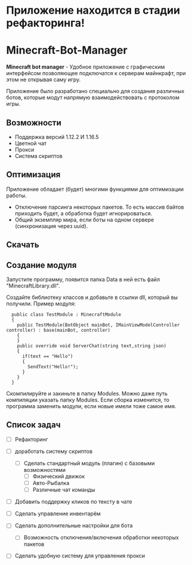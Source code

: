# Приложение находится в стадии рефакторинга!

# Minecraft-Bot-Manager

**Minecraft bot manager** - Удобное приложение с графическим интерфейсом позволяющее подключатся к серверам майнкрафт, при этом не открывая саму игру.

Приложение было разработано специально для создания различных ботов, которые модут напрямую взаимодействовать с протоколом игры.
## Возможности
- Поддержка версий 1.12.2 И 1.16.5
- Цветной чат
- Прокси
- Система скриптов

## Оптимизация
Приложение обладает (будет) многими функциями для оптимизации работы.
- Отключение парсинга некоторых пакетов. То есть массив байтов приходить будет, а обработка будет игнорироваться.
- Общий экземпляр мира, если боты на одном сервере (синхронизация через uuid).


## Скачать

## Создание модуля

Запустите программу, появится папка Data в ней есть файл "MinecraftLibrary.dll".

Создайте библиотеку классов и добавьте в ссылки dll, который вы получили.
Пример модуля: 
```CSharp
  public class TestModule : MinecraftModule
  {
    public TestModule(BotObject mainBot, IMainViewModelController controller) : base(mainBot, controller)
    {
    }
    public override void ServerChat(string text,string json)
    {
      if(text == "Hello")
      {
        SendText("Hello!");
      }
    }
  }
```
Скомпилируйте и закиньте в папку Modules.
Можно даже путь компиляции указать папку Modules.
Если сборка изменится, то программа заменить модули, если новые имели тоже самое имя.



## Список задач
- [ ] Рефакторинг
- [ ] доработать систему скриптов
  - [ ] Сделать стандартный модуль (плагин) с базовыми возможностями
    - [ ] Физический движок
    - [ ] Авто-Рыбалка
    - [ ] Различные чат команды
- [ ] Добавить поддержку кликов по тексту в чате
- [ ] Сделать управление инвентарём
- [ ] Сделать дополнительные настройки для бота
  - [ ] Возможность отключения/включения обработки некоторых пакетов
- [ ] Сделать удобную систему для управления прокси

